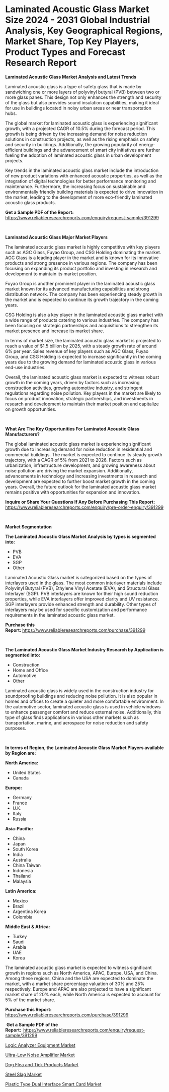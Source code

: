 <p><h1>Laminated Acoustic Glass Market Size 2024 - 2031 Global Industrial Analysis, Key Geographical Regions, Market Share, Top Key Players, Product Types and Forecast Research Report</h1></p><p><strong>Laminated Acoustic Glass Market Analysis and Latest Trends</strong></p>
<p><p>Laminated acoustic glass is a type of safety glass that is made by sandwiching one or more layers of polyvinyl butyral (PVB) between two or more glass panes. This design not only enhances the strength and security of the glass but also provides sound insulation capabilities, making it ideal for use in buildings located in noisy urban areas or near transportation hubs.</p><p>The global market for laminated acoustic glass is experiencing significant growth, with a projected CAGR of 10.5% during the forecast period. This growth is being driven by the increasing demand for noise reduction solutions in construction projects, as well as the rising emphasis on safety and security in buildings. Additionally, the growing popularity of energy-efficient buildings and the advancement of smart city initiatives are further fueling the adoption of laminated acoustic glass in urban development projects.</p><p>Key trends in the laminated acoustic glass market include the introduction of new product variations with enhanced acoustic properties, as well as the integration of digital technologies for better performance monitoring and maintenance. Furthermore, the increasing focus on sustainable and environmentally friendly building materials is expected to drive innovation in the market, leading to the development of more eco-friendly laminated acoustic glass products.</p></p>
<p><strong>Get a Sample PDF of the Report:&nbsp;</strong> <a href="https://www.reliableresearchreports.com/enquiry/request-sample/391299">https://www.reliableresearchreports.com/enquiry/request-sample/391299</a></p>
<p>&nbsp;</p>
<p><strong>Laminated Acoustic Glass Major Market Players</strong></p>
<p><p>The laminated acoustic glass market is highly competitive with key players such as AGC Glass, Fuyao Group, and CSG Holding dominating the market. AGC Glass is a leading player in the market and is known for its innovative products and strong presence in various regions. The company has been focusing on expanding its product portfolio and investing in research and development to maintain its market position.</p><p>Fuyao Group is another prominent player in the laminated acoustic glass market known for its advanced manufacturing capabilities and strong distribution network. The company has been experiencing steady growth in the market and is expected to continue its growth trajectory in the coming years.</p><p>CSG Holding is also a key player in the laminated acoustic glass market with a wide range of products catering to various industries. The company has been focusing on strategic partnerships and acquisitions to strengthen its market presence and increase its market share.</p><p>In terms of market size, the laminated acoustic glass market is projected to reach a value of $1.5 billion by 2025, with a steady growth rate of around 6% per year. Sales revenue of key players such as AGC Glass, Fuyao Group, and CSG Holding is expected to increase significantly in the coming years due to the growing demand for laminated acoustic glass in various end-use industries.</p><p>Overall, the laminated acoustic glass market is expected to witness robust growth in the coming years, driven by factors such as increasing construction activities, growing automotive industry, and stringent regulations regarding noise pollution. Key players in the market are likely to focus on product innovation, strategic partnerships, and investments in research and development to maintain their market position and capitalize on growth opportunities.</p></p>
<p>&nbsp;</p>
<p><strong>What Are The Key Opportunities For Laminated Acoustic Glass Manufacturers?</strong></p>
<p><p>The global laminated acoustic glass market is experiencing significant growth due to increasing demand for noise reduction in residential and commercial buildings. The market is expected to continue its steady growth trajectory, with a CAGR of 5% from 2021 to 2026. Factors such as urbanization, infrastructure development, and growing awareness about noise pollution are driving the market expansion. Additionally, advancements in technology and increasing investments in research and development are expected to further boost market growth in the coming years. Overall, the future outlook for the laminated acoustic glass market remains positive with opportunities for expansion and innovation.</p></p>
<p><strong>Inquire or Share Your Questions If Any Before Purchasing This Report:</strong> <a href="https://www.reliableresearchreports.com/enquiry/pre-order-enquiry/391299">https://www.reliableresearchreports.com/enquiry/pre-order-enquiry/391299</a></p>
<p>&nbsp;</p>
<p><strong>Market Segmentation</strong></p>
<p><strong>The Laminated Acoustic Glass Market Analysis by types is segmented into:</strong></p>
<p><ul><li>PVB</li><li>EVA</li><li>SGP</li><li>Other</li></ul></p>
<p><p>Laminated Acoustic Glass market is categorized based on the types of interlayers used in the glass. The most common interlayer materials include Polyvinyl Butyral (PVB), Ethylene Vinyl Acetate (EVA), and Structural Glass Interlayer (SGP). PVB interlayers are known for their high sound reduction properties, while EVA interlayers offer improved clarity and UV resistance. SGP interlayers provide enhanced strength and durability. Other types of interlayers may be used for specific customization and performance requirements in the laminated acoustic glass market.</p></p>
<p><strong>Purchase this Report:&nbsp;</strong><a href="https://www.reliableresearchreports.com/purchase/391299">https://www.reliableresearchreports.com/purchase/391299</a></p>
<p>&nbsp;</p>
<p><strong>The Laminated Acoustic Glass Market Industry Research by Application is segmented into:</strong></p>
<p><ul><li>Construction</li><li>Home and Office</li><li>Automotive</li><li>Other</li></ul></p>
<p><p>Laminated acoustic glass is widely used in the construction industry for soundproofing buildings and reducing noise pollution. It is also popular in homes and offices to create a quieter and more comfortable environment. In the automotive sector, laminated acoustic glass is used in vehicle windows to enhance passenger comfort and reduce external noise. Additionally, this type of glass finds applications in various other markets such as transportation, marine, and aerospace for noise reduction and safety purposes.</p></p>
<p>&nbsp;</p>
<p><strong>In terms of Region, the Laminated Acoustic Glass Market Players available by Region are:</strong></p>
<p>
    <p> <strong> North America: </strong>
        <ul>
            <li>United States</li>
            <li>Canada</li>
        </ul>
        </p> 
    <p> <strong> Europe: </strong>
        <ul>
            <li>Germany</li>
            <li>France</li>
            <li>U.K.</li>
            <li>Italy</li>
            <li>Russia</li>
        </ul>
        </p> 
    <p> <strong> Asia-Pacific: </strong>
        <ul>
            <li>China</li>
            <li>Japan</li>
            <li>South Korea</li>
            <li>India</li>
            <li>Australia</li>
            <li>China Taiwan</li>
            <li>Indonesia</li>
            <li>Thailand</li>
            <li>Malaysia</li>
        </ul>
        </p> 
    <p> <strong> Latin America: </strong>
        <ul>
            <li>Mexico</li>
            <li>Brazil</li>
            <li>Argentina Korea</li>
            <li>Colombia</li>
        </ul>
        </p> 
    <p> <strong> Middle East & Africa: </strong>
        <ul>
            <li>Turkey</li>
            <li>Saudi</li>
            <li>Arabia</li>
            <li>UAE</li>
            <li>Korea</li>
        </ul>
    </p>
    </p>
<p><p>The laminated acoustic glass market is expected to witness significant growth in regions such as North America, APAC, Europe, USA, and China. Among these regions, China and the USA are expected to dominate the market, with a market share percentage valuation of 30% and 25% respectively. Europe and APAC are also projected to have a significant market share of 20% each, while North America is expected to account for 5% of the market share.</p></p>
<p><strong>Purchase this Report: </strong><a href="https://www.reliableresearchreports.com/purchase/391299">https://www.reliableresearchreports.com/purchase/391299</a></p>
<p>&nbsp;<strong>Get a Sample PDF of the Report:&nbsp;&nbsp;</strong><a href="https://www.reliableresearchreports.com/enquiry/request-sample/391299">https://www.reliableresearchreports.com/enquiry/request-sample/391299</a></p>
<p><strong></strong></p>
<p><p><a href="https://flame-sidecar-702.notion.site/Global-Logic-Analyzer-Equipment-Market-Size-and-Market-Trends-Insights-and-Projections-from-2024-to-5a0326cf62af494299c62752a983c294">Logic Analyzer Equipment Market</a></p><p><a href="https://pretty-mail-caf.notion.site/Ultra-Low-Noise-Amplifier-Market-Size-Reflecting-a-Forecast-Till-2031-Market-By-Type-By-Applicatio-b4f33123b22d4fa0b182fc72e995bca9">Ultra-Low Noise Amplifier Market</a></p><p><a href="https://view.publitas.com/reportprime-1/dog-flea-and-tick-products-market-offer-valuable-insights-into-market-size-market-share-market-trends-and-projections-spanning-from-2024-to-2031/">Dog Flea and Tick Products Market</a></p><p><a href="https://view.publitas.com/reportprime-1/steel-slag-market-size-and-growth-market-segmentation-regional-and-country-breakdowns-and-market-trends-for-period-from-2024-2031/">Steel Slag Market</a></p><p><a href="https://full-wildebeest-80b.notion.site/Plastic-Type-Dual-Interface-Smart-Card-Market-Research-Report-Provides-thorough-Industry-Overview-w-8140d75af811426e902b5669eb918fbc">Plastic Type Dual Interface Smart Card Market</a></p></p>